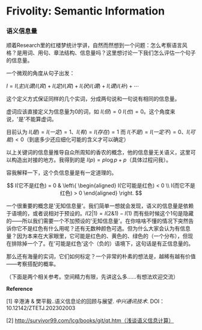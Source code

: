 # Frivolity: Semantic Information

### 语义信息量

顺着Research里的红楼梦统计学讲，自然而然想到一个问题：怎么考察语言风格？是用词、用句、章法结构、信息量吗？这里想讨论一下我们怎么评估一个句子的信息量。

一个微观的角度从句子出发：

$I = I(主) I(谓) I(宾) + I(定) I(宾) + I(状) I(谓) + I(谓) I(补) + \cdots$

这个定义方式保证同样的几个实词，分成两句说和一句说有相同的信息量。

虚词应该直接定义为信息量为0的词，如 $I(但)=0$ $I(也)=0$。这个角度来说，'是'不能算虚词。

目前认为 $I(是) = I(一定) = 1$、$I(有) = I(存在) = 1$ 而 $I(不是) =  I(一定不) = 0$、$I(可能) < 0$（到底多少还应细化可能的含义才可以确定）

以上关键词的信息量推导自众所周知的香农的概念，他的信息量无关语义，这里可以构造出对接的地方。我得到的是 $I(p) = p\log p + p$（具体过程问我）。

容我解释一下，这个负信息量是有一定道理的。

$$ I(它不是红色) = 0 & \left\{
\begin{aligned}
I(它可能是红色) < 0 \\
I(而它不是红色) > 0
\end{aligned}
\right.
$$

一个很重要的概念是'无知信息量'。我们简单一想就会发现，语义的信息量是依赖于语境的，或者说相对于预设的。$I(2|1) = I(2\&1) - I(1)$ 而有些时候这个1句是隐藏的——所以我们需要一个不加预设的'无知信息量'。在你啥啥不懂的情况下突然告诉你它不是红色有什么用呢？还有无数种颜色可选。但为什么大家会认为有信息量？因为本来在大家眼里，它可能是红色的、黄色的、绿色的（一个分布），但现在排除掉一个了。在'可能是红色'这个（负的）语境下，这句话是有正信息量的。

那么还有海量的实词，它们如何标定？一个非常的朴素的想法是，越稀有越有价值——考察搭配的概率。

（下面是两个相关参考。空间精力有限，先讲这么多……有想法欢迎交流）

**Reference**

[1] 辛港涛 & 樊平毅..语义信息论的回顾与展望. *中兴通讯技术*. DOI：10.12142/ZTETJ.202302003

[2] http://survivor99.com/lcg/books/git/qt.htm（浅谈语义信息计算）